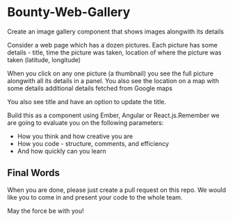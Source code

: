 # Bounty-Web-Gallery

Create an image gallery component that shows images alongwith its details

Consider a web page which has a dozen pictures. Each picture has some details - title, time the picture was taken, location of where the picture was taken (latitude, longitude)

When you click on any one picture (a thumbnail) you see the full picture alongwith all its details in a panel. You also see the location on a map with some details additional details fetched from Google maps

You also see title and have an option to update the title.

Build this as a component using Ember, Angular or React.js.Remember we are going to evaluate you on the following parameters:

- How you think and how creative you are
- How you code - structure, comments, and efficiency
- And how quickly can you learn

## Final Words
When you are done, please just create a pull request on this repo. We would like you to come in and present your code to the whole team.

May the force be with you!